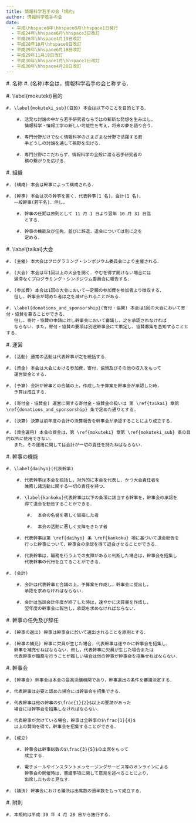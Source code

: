 ```yaml
---
title: 情報科学若手の会「規約」
author: 情報科学若手の会
date:
  - 平成\hhspace8年\hhspace8月\hhspace1日発行
  - 平成24年\hhspace6月\hhspace3日改訂
  - 平成26年\hhspace4月19日改訂
  - 平成28年10月\hhspace8日改訂
  - 平成29年\hhspace6月18日改訂
  - 平成29年11月18日改訂
  - 平成30年\hhspace1月\hhspace7日改訂
  - 平成30年\hhspace4月28日改訂
---
```


<!-- c.f. https://stackoverflow.com/a/33675236 -->

#. 名称
    #. (名称)本会は，情報科学若手の会と称する．

#. \label{mokuteki}目的

    #. \label{mokuteki_sub}(目的) 本会は以下のことを目的とする．

        #. 活発な討論の中から若手研究者ならではの斬新な発想を生み出し，
           情報科学・情報工学の新しい可能性を考え，将来の夢を語り合う．

        #. 専門分野だけでなく情報科学のさまざまな分野で活躍する若
           手どうしの討論を通して視野を広げる．

        #. 専門分野にこだわらず，情報科学の全般に渡る若手研究者の
           横の繋がりを広げる．

#. 組織

    #. (構成) 本会は幹事によって構成される．

    #. (幹事) 本会は次の幹事を置く．代表幹事(1 名)，会計(1 名)，
       一般幹事(若干名)．但し，

        #. 幹事の任期は原則として 11 月 1 日より翌年 10 月 31 日迄
           とする．

        #. 幹事の機能及び任免，並びに辞退，退会については別に之を
           定める．

#. \label{taikai}大会

    #. (主催) 本大会はプログラミング・シンポジウム委員会により主催される．

    #. (大会) 本会は年1回以上の大会を開く．やむを得ず開けない場合には
       遅滞なくプログラミング・シンポジウム委員会に報告する．

    #. (参加費) 本会は1回の大会において一定額の参加費を参加者より徴収する．
       但し，幹事会が認めた者は之を減ぜられることがある．

    #. \label{donations_and_sponsorship}(寄付・協賛) 本会は1回の大会において寄付・協賛を募ることができる．
       但し，寄付・協賛の申請に対し幹事会において審議し，之を承認されなければ
       ならない．また，寄付・協賛の要項は別途幹事会にて策定し，協賛募集を告知することとする．

#. 運営

    #. (活動) 通常の活動は代表幹事が之を統括する．

    #. (資金) 本会は大会における参加費，寄付，協賛及びその他の収入をもって
       運営資金とする．

    #. (予算) 会計が幹事との合議の上，作成した予算案を幹事会が承認した時，
       予算は成立する．

    #. (寄付金・協賛金) 運営に関する寄付金・協賛金の扱いは 第 \ref{taikai} 章第 \ref{donations_and_sponsorship} 条で定めた通りとする.

    #. (決算) 決算は前年度の会計の決算報告を幹事会が承認することにより成立する．

    #. (資金運用) 本会の資金は，第 \ref{mokuteki} 章第 \ref{mokuteki_sub} 条の目的以外に使用できない．
       また，その運用に関しては会計が一切の責任を持たねばならない．

#. 幹事の機能

    #. \label{daihyo}(代表幹事)

        #. 代表幹事は本会を統括し，対外的に本会を代表し，かつ大会責任者を
           兼務し諸活動に関する一切の責任を持つ．

        #. \label{kankoku}代表幹事は以下の条項に該当する幹事を，幹事会の承認を
           得て退会を勧告することができる．

            #.	本会の名誉を著しく毀損した者

            #.	本会の活動に著しく支障をきたす者

        #. 代表幹事は第 \ref{daihyo} 条 \ref{kankoku} 項に基づいて退会勧告を
           行った幹事について，幹事会の承認を得て退会させることができる．

        #. 代表幹事は，職務を行う上での支障があると判断した場合は，幹事会を招集し
           代表幹事の代行を立てることができる．

    #. (会計)

        #. 会計は代表幹事と合議の上，予算案を作成し，幹事会に提出し，
           承認を求めなければならない．

        #. 会計は当該会計年度が終了した時は，速やかに決算書を作成し，
           翌年度の幹事会に報告し，承認を求めなければならない．

#. 幹事の任免及び辞任

    #. (幹事の選出) 幹事は幹事会に於いて選出されることを原則とする．

    #. (幹事の補充) 幹事に欠員が生じた場合，代表幹事は速やかに幹事会を招集し，
       幹事を補充せねばならない．但し，代表幹事に欠員が生じた場合または
       代表幹事が職務を行うことが難しい場合は他の幹事が幹事会を招集せねばならない．

#. 幹事会

    #. (幹事会) 幹事会は本会の最高決議機関であり，幹事選出の条件を審議決定する．

    #. 代表幹事は必要と認めた場合には幹事会を招集できる．

    #. 代表幹事は他の幹事の$\frac{1}{2}$以上の要請があった
       場合には幹事会を招集しなければならない．

    #. 代表幹事が欠けている場合，幹事は全幹事の$\frac{1}{4}$
       以上の賛同を得て，幹事会を招集することができる．

    #. (成立)

        #. 幹事会は幹事総数の$\frac{3}{5}$の出席をもって
           成立する．

        #. 電子メールやインスタントメッセージングサービス等のオンラインによる
           幹事会の開催時は，審議事項に関して意見を述べることにより，
           出席したものと見なす．

    #. (議決) 幹事会における議決は出席数の過半数をもって成立する．

#. 附則

    #. 本規約は平成 30 年 4 月 28 日から施行する．
